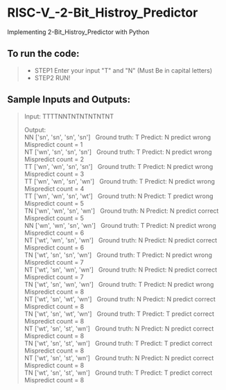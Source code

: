 # RISC-V_-2-Bit_Histroy_Predictor 
Implementing 2-Bit_Histroy_Predictor with Python 
## To run the code: 
>* STEP1 Enter your input "T" and "N" (Must Be in capital letters)    
>* STEP2 RUN!  

## Sample Inputs and Outputs:   
>Input:  TTTTNNTNTNTNTNTNT  
>  
>Output:  
>NN ['sn', 'sn', 'sn', 'sn'] &nbsp;     Ground truth: T  Predict: N     predict wrong    &nbsp;  Mispredict count =  1  
>NT ['wn', 'sn', 'sn', 'sn'] &nbsp;     Ground truth: T  Predict: N     predict wrong    &nbsp;  Mispredict count =  2  
>TT ['wn', 'wn', 'sn', 'sn'] &nbsp;     Ground truth: T  Predict: N     predict wrong    &nbsp;  Mispredict count =  3  
>TT ['wn', 'wn', 'sn', 'wn'] &nbsp;     Ground truth: T  Predict: N     predict wrong    &nbsp;  Mispredict count =  4  
>TT ['wn', 'wn', 'sn', 'wt'] &nbsp;     Ground truth: N  Predict: T     predict wrong    &nbsp;  Mispredict count =  5  
>TN ['wn', 'wn', 'sn', 'wn'] &nbsp;     Ground truth: N  Predict: N     predict correct  &nbsp;  Mispredict count =  5  
>NN ['wn', 'wn', 'sn', 'wn'] &nbsp;     Ground truth: T  Predict: N     predict wrong    &nbsp;  Mispredict count =  6  
>NT ['wt', 'wn', 'sn', 'wn'] &nbsp;     Ground truth: N  Predict: N     predict correct  &nbsp;  Mispredict count =  6  
>TN ['wt', 'sn', 'sn', 'wn'] &nbsp;     Ground truth: T  Predict: N     predict wrong    &nbsp;  Mispredict count =  7  
>NT ['wt', 'sn', 'wn', 'wn'] &nbsp;     Ground truth: N  Predict: N     predict correct  &nbsp;  Mispredict count =  7  
>TN ['wt', 'sn', 'wn', 'wn'] &nbsp;     Ground truth: T  Predict: N     predict wrong    &nbsp;  Mispredict count =  8  
>NT ['wt', 'sn', 'wt', 'wn'] &nbsp;     Ground truth: N  Predict: N     predict correct  &nbsp;  Mispredict count =  8  
>TN ['wt', 'sn', 'wt', 'wn'] &nbsp;     Ground truth: T  Predict: T     predict correct  &nbsp;  Mispredict count =  8  
>NT ['wt', 'sn', 'st', 'wn'] &nbsp;     Ground truth: N  Predict: N     predict correct  &nbsp;  Mispredict count =  8  
>TN ['wt', 'sn', 'st', 'wn'] &nbsp;     Ground truth: T  Predict: T     predict correct  &nbsp;  Mispredict count =  8  
>NT ['wt', 'sn', 'st', 'wn'] &nbsp;     Ground truth: N  Predict: N     predict correct  &nbsp;  Mispredict count =  8  
>TN ['wt', 'sn', 'st', 'wn'] &nbsp;     Ground truth: T  Predict: T     predict correct  &nbsp;  Mispredict count =  8  
